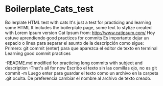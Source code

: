 # Boilerplate_Cats_test
Boilerplate HTML test with cats
It's just a test for practicing and learning some HTML
It includes the boilerplate page, some text to stylize created with Lorem Ipsum version Cat Ipsum from: http://www.catipsum.com/
Hoy estuve aprendiendo good practices for commits
Es importante dejar un espacio o línea para separar el asunto de la descripción como sigue:
Primero: git commit (enter) para que aparezca el editor de texto en terminal
Learning good commit practices

-README.md modified for practicing long commits with subject and description
-That's all for now
Escribo el texto sin las comillas ojo, no es git commit -m
Luego enter para guardar el texto como un archivo en la carpeta .git oculta. De preferencia cambiar el nombre al archivo de texto creado.